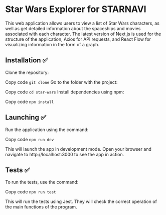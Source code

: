 # Star Wars Explorer for STARNAVI

This web application allows users to view a list of Star Wars characters, as well as get detailed information about the spaceships and movies associated with each character. The latest version of Next.js is used for the structure of the application, Axios for API requests, and React Flow for visualizing information in the form of a graph.

## Installation :white_check_mark:

Clone the repository:

Copy code
`git clone`
Go to the folder with the project:

Copy code
`cd star-wars`
Install dependencies using npm:

Copy code
`npm install`

## Launching :white_check_mark:

Run the application using the command:

Copy code
`npm run dev`

This will launch the app in development mode. Open your browser and navigate to http://localhost:3000 to see the app in action.

## Tests :white_check_mark:

To run the tests, use the command:

Copy code
`npm run test`

This will run the tests using Jest. They will check the correct operation of the main functions of the program.
